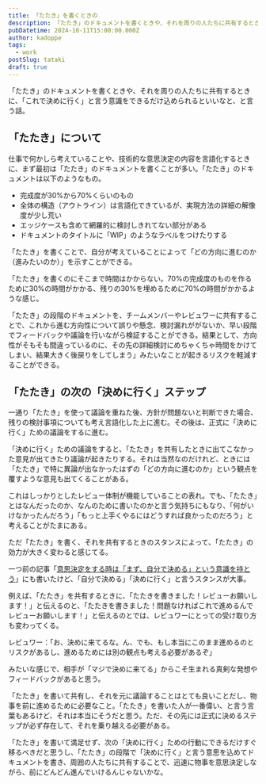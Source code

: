 ```yaml
---
title: 「たたき」を書くときの
description: 「たたき」のドキュメントを書くときや、それを周りの人たちに共有するときに、「これで決めに行く」と言う意識をできるだけ込められるといいなと、と言う話
pubDatetime: 2024-10-11T15:00:00.000Z
author: kadoppe
tags:
  - work
postSlug: tataki
draft: true
---
```


「たたき」のドキュメントを書くときや、それを周りの人たちに共有するときに、「これで決めに行く」と言う意識をできるだけ込められるといいなと、と言う話。

## 「たたき」について

仕事で何かしら考えていることや、技術的な意思決定の内容を言語化するときに、まず最初は「たたき」のドキュメントを書くことが多い。「たたき」のドキュメントは以下のようなもの。

* 完成度が30%から70%くらいのもの
* 全体の構造（アウトライン）は言語化できているが、実現方法の詳細の解像度が少し荒い
* エッジケースも含めて網羅的に検討しきれてない部分がある
* ドキュメントのタイトルに「WIP」のようなラベルをつけたりする

「たたき」を書くことで、自分が考えていることによって「どの方向に進むのか（進みたいのか）」を示すことができる。

「たたき」を書くのにそこまで時間はかからない。70%の完成度のものを作るために30%の時間がかかる、残りの30%を埋めるために70%の時間がかかるような感じ。

「たたき」の段階のドキュメントを、チームメンバーやレビュワーに共有することで、これから進む方向性について誤りや懸念、検討漏れががないか、早い段階でフィードバックや議論を行いながら検証することができる。結果として、方向性がそもそも間違っているのに、その先の詳細検討にめちゃくちゃ時間をかけてしまい、結果大きく後戻りをしてしまう」みたいなことが起きるリスクを軽減することができる。

## 「たたき」の次の「決めに行く」ステップ

一通り「たたき」を使って議論を重ねた後、方針が問題ないと判断できた場合、残りの検討事項についても考え言語化した上に進む。その後は、正式に「決めに行く」ための議論をするに進む。

「決めに行く」ための議論をすると、「たたき」を共有したときに出てこなかった意見が出てきたり議論が起きたりする。それは当然なのだけれど、ときには「たたき」で特に異論が出なかったはずの「どの方向に進むのか」という観点を覆すような意見も出てくることがある。

これはしっかりとしたレビュー体制が機能していることの表れ。でも、「たたき」とはなんだったのか、なんのために書いたのかと言う気持ちにもなり、「何がいけなかったんだろう」「もっと上手くやるにはどうすれば良かったのだろう」と考えることがたまにある。

ただ「たたき」を書く、それを共有するときのスタンスによって、「たたき」の効力が大きく変わると感じてる。

一つ前の記事「[意思決定をする時は「まず、自分で決める」という意識を持とう](https://kadoppe.com/posts/2024-10-08-make-decisions-start-by-deciding-yourself/)」にも書いたけど、「自分で決める」「決めに行く」と言うスタンスが大事。

例えば、「たたき」を共有するときに、「たたきを書きました！レビューお願いします！」と伝えるのと、「たたきを書きました！問題なければこれで進めるんでレビューお願いします！」と伝えるのとでは、レビュワーにとっての受け取り方も変わってくる。

レビュワー：「お、決めに来てるな。ん、でも、もし本当にこのまま進めるのとリスクがあるし、進めるためには別の観点も考える必要があるぞ」

みたいな感じで、相手が「マジで決めに来てる」からこそ生まれる真剣な発想やフィードバックがあると思う。

「たたき」を書いて共有し、それを元に議論することはとても良いことだし、物事を前に進めるために必要なこと。「たたき」を書いた人が一番偉い、と言う言葉もあるけど、それは本当にそうだと思う。ただ、その先には正式に決めるステップが必ず存在して、それを乗り越える必要がある。

「たたき」を書いて満足せず、次の「決めに行く」ための行動にできるだけすぐ移るべきだと思うし、「たたき」の段階で「決めに行く」と言う意思を込めてドキュメントを書き、周囲の人たちに共有することで、迅速に物事を意思決定しながら、前にどんどん進んでいけるんじゃないかな。
